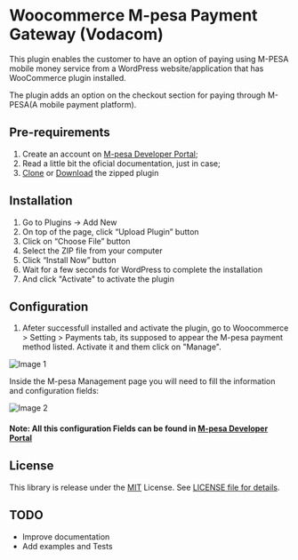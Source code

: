 # Woocommerce M-pesa Payment Gateway (Vodacom) 
This plugin enables the customer to have an option of paying using M-PESA mobile money service from a WordPress website/application that has WooCommerce plugin installed.

The plugin adds an option on the checkout section for paying through M-PESA(A mobile payment platform).

## Pre-requirements
  1. Create an account on [M-pesa Developer Portal](https://developer.mpesa.vm.co.mz/);
  2. Read a little bit the oficial documentation, just in case;
  3. [Clone](https://github.com/herquiloidehele/mpesa-woocommerce-plugin.git) or [Download](https://github.com/herquiloidehele/mpesa-woocommerce-plugin/archive/master.zip) the zipped plugin 
  
## Installation
 1. Go to Plugins -> Add New
 2. On top of the page, click “Upload Plugin” button
 3. Click  on “Choose File” button
 4. Select the ZIP file from your computer
 5. Click “Install Now” button
 6. Wait for a few seconds for WordPress to complete the installation
 7. And click "Activate" to activate the plugin
  
 ## Configuration
 1. Afeter successfull installed and activate the plugin, go to Woocommerce > Setting > Payments tab, its supposed to appear the M-pesa payment method listed. Activate it and them click on "Manage".
 
![Image 1](https://raw.githubusercontent.com/herquiloidehele/mpesa-woocommerce-plugin/master/image1.png)
 
  Inside the M-pesa Management page you will need to fill the information and configuration fields:  
  
  ![Image 2](https://github.com/herquiloidehele/mpesa-woocommerce-plugin/blob/master/image2.png?raw=true)


#### Note: All this configuration Fields can be found in [M-pesa Developer Portal](https://developer.mpesa.vm.co.mz)


## License
This library is release under the [MIT](https://github.com/herquiloidehele/mpesa-woocommerce-plugin/blob/master/LICENSE) License. See [LICENSE file for details](https://github.com/herquiloidehele/mpesa-woocommerce-plugin/blob/master/LICENSE).

## TODO
* Improve documentation
* Add examples and Tests
